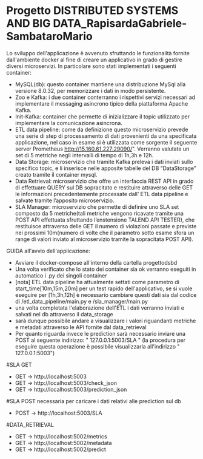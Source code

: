 # Progetto DISTRIBUTED SYSTEMS AND BIG DATA_RapisardaGabriele-SambataroMario

Lo sviluppo dell'applicazione è avvenuto sfruttando le funzionalità fornite dall'ambiente docker al fine di creare un applicativo in grado di gestire diversi microservizi.
In particolare sono stati implementati i seguenti container:
- MySQL(db): questo container mantiene una distribuzione MySql alla versione 8.0.32, per memorizzare i dati in modo persistente.
- Zoo e Kafka: i due container conterranno i rispettivi servizi necessari ad implementare il messaging asincrono tipico della piattaforma Apache Kafka.
- Init-Kafka: container che permette di inizializzare il topic utilizzato per implementare la comunicazione asincrona.
- ETL data pipeline: come da definizione questo microservizio prevede una serie di step di processamento di dati provenienti da una specificata applicazione, nel caso 
in esame si è utilizzata come sorgente il seguente server Prometheus http://15.160.61.227:29090/". Verranno valutate un set di 5 metriche negli intervalli di tempo di 
1h,3h e 12h.
- Data Storage: microservizio che tramite Kafka preleva i dati inviati sullo specifico topic, e li inserisce nelle apposite tabelle del DB “DataStorage” creato tramite 
il container mysql.
- Data Retrieval: microservizio che offre un interfaccia REST API in grado di effettuare QUERY sul DB sopracitato e restituire attraverso delle GET le informazioni 
precedentemente processate dall’ ETL data pipeline e salvate tramite l’apposito microservizio.
- SLA Manager: microservizio che permette di definire uno SLA set composto da 5 metriche(tali metriche vengono ricavate tramite una POST API effettuata sfruttando 
l’enstensione TALEND API TESTER), che restituisce attraverso delle GET il numero di violazioni passate e previste nei prossimi 10m(numero di volte che il parametro 
sotto esame sfora un range di valori inviato al microservizio tramite la sopracitata POST API).


GUIDA all'avvio dell'applicazione:

- Avviare il docker-compose all'interno della cartella progettodsbd
- Una volta verificato che lo stato dei container sia ok verranno eseguiti in automatico i .py dei singoli container
- [nota] ETL data pipeline ha attualmente settati come parametro di start_time[10m,15m,20m] per un test rapido dell'applicativo, se si vuole eseguire per [1h,3h,12h] è 
necessario cambiare questi dati sia dal codice di /etl_data_pipeline/main.py e /sla_manager/main.py
- una volta completata l'elaborazione dell'ETL i dati verranno inviati e salvati nel db attraverso il data_storage
- sarà dunque possibile andare a visualizzare i valori riguandanti metriche e metadati attraverso le API fornite dal data_retrieval
- Per quanto riguarda invece le prediction sarà necessario inviare una POST al seguente indirizzo: " 127.0.0.1:5003/SLA " (la procedura per eseguire questa operazione 
è possibile visualizzarla all'indirizzo " 127.0.0.1:5003")



#SLA GET
- GET -> http://localhost:5003  
- GET -> http://localhost:5003/check_json
- GET -> http://localhost:5003/prediction_json

#SLA POST necessaria per caricare i dati relativi alle prediction sul db
- POST -> http://localhost:5003/SLA

#DATA_RETRIEVAL

- GET -> http://localhost:5002/metrics
- GET -> http://localhost:5002/metadata
- GET -> http://localhost:5002/predict
